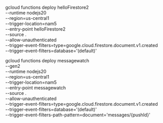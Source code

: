 gcloud functions deploy helloFirestore2 \
    --runtime nodejs20 \
    --region=us-central1 \
    --trigger-location=nam5 \
    --entry-point helloFirestore2 \
    --source . \
    --allow-unauthenticated \
    --trigger-event-filters=type=google.cloud.firestore.document.v1.created \
    --trigger-event-filters=database='(default)'



gcloud functions deploy messagewatch \
    --gen2 \
    --runtime nodejs20 \
    --region=us-central1 \
    --trigger-location=nam5 \
    --entry-point messagewatch \
    --source . \
    --allow-unauthenticated \
    --trigger-event-filters=type=google.cloud.firestore.document.v1.created \
    --trigger-event-filters=database='(default)' \
    --trigger-event-filters-path-pattern=document='messages/{pushId}'